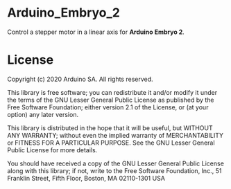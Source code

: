 <!-- [![Compiling](https://github.com/bcmi-labs/Arduino_Embryo//actions/workflows/compile-examples.yml/badge.svg)](https://github.com/bcmi-labs/Arduino_Embryo//actions/workflows/compile-examples.yml) -->

# Arduino_Embryo_2

Control a stepper motor in a linear axis for **Arduino Embryo 2**.

# License

Copyright (c) 2020 Arduino SA. All rights reserved.

This library is free software; you can redistribute it and/or
modify it under the terms of the GNU Lesser General Public
License as published by the Free Software Foundation; either
version 2.1 of the License, or (at your option) any later version.

This library is distributed in the hope that it will be useful,
but WITHOUT ANY WARRANTY; without even the implied warranty of
MERCHANTABILITY or FITNESS FOR A PARTICULAR PURPOSE. See the GNU
Lesser General Public License for more details.

You should have received a copy of the GNU Lesser General Public
License along with this library; if not, write to the Free Software
Foundation, Inc., 51 Franklin Street, Fifth Floor, Boston, MA 02110-1301 USA
